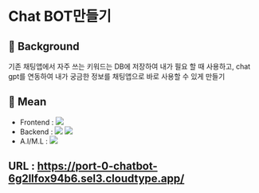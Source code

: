 # Chat BOT만들기

 ## 🤔 Background
기존 채팅앱에서 자주 쓰는 키워드는 DB에 저장하여 내가 필요 할 때 사용하고, chat gpt를 연동하여 내가 궁금한 정보를 채팅앱으로 바로 사용할 수 있게 만들기

## 🔨 Mean
- Frontend :  <img src="https://img.shields.io/badge/Vue3.js-4FC08D?style=flat&logo=Vue.js&logoColor=white" />
- Backend : <img src="https://img.shields.io/badge/Node.js-339933?style=flat&logo=node.js&logoColor=white" /> <img src="https://img.shields.io/badge/MongoDB-47A248?style=flat&logo=Mongodb&logoColor=white" />
- A.I/M.L : <img src="https://img.shields.io/badge/OpenAI-412991?style=flat&logo=OpenAI&logoColor=white" />

 ## URL : https://port-0-chatbot-6g2llfox94b6.sel3.cloudtype.app/
